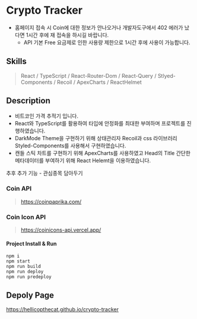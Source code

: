 # Crypto Tracker

- 홈페이지 접속 시 Coin에 대한 정보가 안나오거나 개발자도구에서 402 에러가 났다면 1시간 후에 재 접속을 하시길 바랍니다.
  - API 기본 Free 요금제로 인한 사용량 제한으로 1시간 후에 사용이 가능합니다.

## Skills

> React / TypeScript / React-Router-Dom / React-Query / Stlyed-Components / Recoil / ApexCharts / ReactHelmet

## Description

- 비트코인 가격 추적기 입니다.
- React와 TypeScript를 활용하여 타입에 안정화를 최대한 부여하며 프로젝트를 진행하였습니다.
- DarkMode Theme을 구현하기 위해 상태관리자 Recoil과 css 라이브러리 Styled-Components를 사용해서 구현하였습니다.
- 캔들 스틱 차트를 구현하기 위해 ApexCharts를 사용하였고 Head의 Title 간단한 메타데이터를 부여하기 위해 React Helemt을 이용하였습니다.

추후 추가 기능 - 관심종목 담아두기

### Coin API

> https://coinpaprika.com/

### Coin Icon API

> https://coinicons-api.vercel.app/

#### Project Install & Run

```
npm i
npm start
npm run build
npm run deploy
npm run predeploy
```

## Depoly Page

https://hellicopthecat.github.io/crypto-tracker
